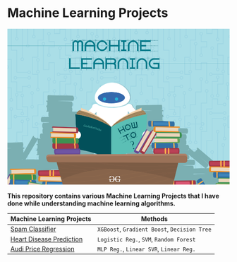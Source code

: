 # Machine Learning Projects
![Machine Learning Banner](./assets/ML_image.png)

**This repository contains various Machine Learning Projects that I have done while understanding machine learning algorithms.**

| Machine Learning Projects | Methods |
| ------------------------- | ----------- |
| [Spam Classifier](https://github.com/BWalliz/Machine-Learning-Projects/blob/main/Spam%20Classifier/spam_classifier.ipynb) | `XGBoost`, `Gradient Boost`, `Decision Tree` | 
| [Heart Disease Prediction](https://github.com/BWalliz/Machine-Learning-Projects/blob/main/Heart%20Disease%20Prediction/heart_disease_prediction.ipynb) | `Logistic Reg.`, `SVM`, `Random Forest` |
| [Audi Price Regression](https://github.com/BWalliz/Machine-Learning-Projects/blob/main/Audi%20Price%20Regression/audi_price_regression.ipynb) | `MLP Reg.`, `Linear SVR`, `Linear Reg.` |

